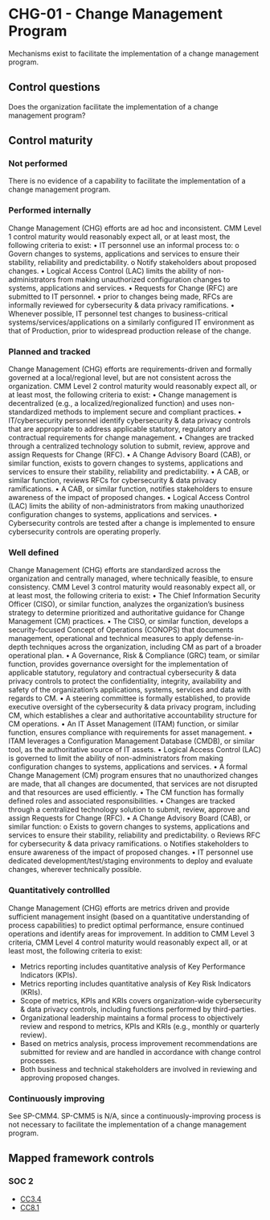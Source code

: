 # CHG-01 - Change Management Program
Mechanisms exist to facilitate the implementation of a change management program.
## Control questions
Does the organization facilitate the implementation of a change management program?
## Control maturity
### Not performed
There is no evidence of a capability to facilitate the implementation of a change management program.
### Performed internally
Change Management (CHG) efforts are ad hoc and inconsistent. CMM Level 1 control maturity would reasonably expect all, or at least most, the following criteria to exist:
•	IT personnel use an informal process to:
o	Govern changes to systems, applications and services to ensure their stability, reliability and predictability. 
o	Notify stakeholders about proposed changes.
•	Logical Access Control (LAC) limits the ability of non-administrators from making unauthorized configuration changes to systems, applications and services.
•	Requests for Change (RFC) are submitted to IT personnel.
•	prior to changes being made, RFCs are informally reviewed for cybersecurity & data privacy ramifications.
•	Whenever possible, IT personnel test changes to business-critical systems/services/applications on a similarly configured IT environment as that of Production, prior to widespread production release of the change.
### Planned and tracked
Change Management (CHG) efforts are requirements-driven and formally governed at a local/regional level, but are not consistent across the organization. CMM Level 2 control maturity would reasonably expect all, or at least most, the following criteria to exist:
•	Change management is decentralized (e.g., a localized/regionalized function) and uses non-standardized methods to implement secure and compliant practices.
•	IT/cybersecurity personnel identify cybersecurity & data privacy controls that are appropriate to address applicable statutory, regulatory and contractual requirements for change management.
•	Changes are tracked through a centralized technology solution to submit, review, approve and assign Requests for Change (RFC).
•	A Change Advisory Board (CAB), or similar function, exists to govern changes to systems, applications and services to ensure their stability, reliability and predictability. 
•	A CAB, or similar function, reviews RFCs for cybersecurity & data privacy ramifications.
•	A CAB, or similar function, notifies stakeholders to ensure awareness of the impact of proposed changes. 
•	Logical Access Control (LAC) limits the ability of non-administrators from making unauthorized configuration changes to systems, applications and services.
•	Cybersecurity controls are tested after a change is implemented to ensure cybersecurity controls are operating properly.
### Well defined
Change Management (CHG) efforts are standardized across the organization and centrally managed, where technically feasible, to ensure consistency. CMM Level 3 control maturity would reasonably expect all, or at least most, the following criteria to exist:
•	The Chief Information Security Officer (CISO), or similar function, analyzes the organization’s business strategy to determine prioritized and authoritative guidance for Change Management (CM) practices.
•	The CISO, or similar function, develops a security-focused Concept of Operations (CONOPS) that documents management, operational and technical measures to apply defense-in-depth techniques across the organization, including CM as part of a broader operational plan.
•	A Governance, Risk & Compliance (GRC) team, or similar function, provides governance oversight for the implementation of applicable statutory, regulatory and contractual cybersecurity & data privacy controls to protect the confidentiality, integrity, availability and safety of the organization’s applications, systems, services and data with regards to CM.
•	A steering committee is formally established, to provide executive oversight of the cybersecurity & data privacy program, including CM, which establishes a clear and authoritative accountability structure for CM operations.
•	An IT Asset Management (ITAM) function, or similar function, ensures compliance with requirements for asset management.
•	ITAM leverages a Configuration Management Database (CMDB), or similar tool, as the authoritative source of IT assets.
•	Logical Access Control (LAC) is governed to limit the ability of non-administrators from making configuration changes to systems, applications and services.
•	A formal Change Management (CM) program ensures that no unauthorized changes are made, that all changes are documented, that services are not disrupted and that resources are used efficiently.
•	The CM function has formally defined roles and associated responsibilities.
•	Changes are tracked through a centralized technology solution to submit, review, approve and assign Requests for Change (RFC).
•	A Change Advisory Board (CAB), or similar function:
o	Exists to govern changes to systems, applications and services to ensure their stability, reliability and predictability. 
o	Reviews RFC for cybersecurity & data privacy ramifications.
o	Notifies stakeholders to ensure awareness of the impact of proposed changes. 
•	IT personnel use dedicated development/test/staging environments to deploy and evaluate changes, wherever technically possible.
### Quantitatively controllled
Change Management (CHG) efforts are metrics driven and provide sufficient management insight (based on a quantitative understanding of process capabilities) to predict optimal performance, ensure continued operations and identify areas for improvement. In addition to CMM Level 3 criteria, CMM Level 4 control maturity would reasonably expect all, or at least most, the following criteria to exist:
- 	Metrics reporting includes quantitative analysis of Key Performance Indicators (KPIs).
- 	Metrics reporting includes quantitative analysis of Key Risk Indicators (KRIs).
- 	Scope of metrics, KPIs and KRIs covers organization-wide cybersecurity & data privacy controls, including functions performed by third-parties.
- 	Organizational leadership maintains a formal process to objectively review and respond to metrics, KPIs and KRIs (e.g., monthly or quarterly review).
- 	Based on metrics analysis, process improvement recommendations are submitted for review and are handled in accordance with change control processes.
- 	Both business and technical stakeholders are involved in reviewing and approving proposed changes.
### Continuously improving
See SP-CMM4. SP-CMM5 is N/A, since a continuously-improving process is not necessary to facilitate the implementation of a change management program.
## Mapped framework controls
### SOC 2
- [CC3.4](../soc2/cc34.md)
- [CC8.1](../soc2/cc81.md)